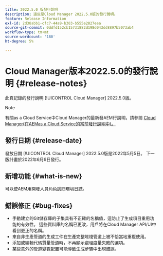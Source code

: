 ```yaml
---
title: 2022.5.0 版發行說明
description: 這些是Cloud Manager 2022.5.0版的發行說明。
feature: Release Information
exl-id: 2d38abb1-cfc7-44a9-b303-b555e2827eea
source-git-commit: 0ddfd152cb15731882d198d043dd8897b5073ab4
workflow-type: tm+mt
source-wordcount: '180'
ht-degree: 5%

---
```



# Cloud Manager版本2022.5.0的發行說明 {#release-notes}

此頁記錄的發行說明 [!UICONTROL Cloud Manager] 2022.5.0版。

>[!NOTE]
>
>有關as a Cloud Service中Cloud Manager的最新發AEM行說明，請參閱 [Cloud Manager(在AEMas a Cloud Service的當前發行說明中)。](https://experienceleague.adobe.com/docs/experience-manager-cloud-service/content/implementing/using-cloud-manager/release-notes-cloud-manager/release-notes-cm-current.html)

## 發行日期 {#release-date}

發放日期 [!UICONTROL Cloud Manager] 2022.5.0版是2022年5月5日。 下一版計畫於2022年6月9日發行。

## 新增功能 {#what-is-new}

可以使AEM用開發人員角色訪問環境日誌。

## 錯誤修正 {#bug-fixes}

* 手動建立的Git儲存庫的子集具有不正確的名稱值，這防止了生成項目重用功能的有效性。 這些資料庫的名稱已更改，用戶將在Cloud Manager API/UI中看到更正的名稱。
* 來自非生產管道的生成工件在生產完整堆棧管道上被不恰當地重複使用。
* 添加或編輯代碼質量管道時，不再顯示處理度量失敗的選項。
* 某些意外的管道變數配置可能導致生成步驟中出現錯誤。
